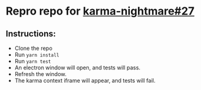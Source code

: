 # Repro repo for [karma-nightmare#27](https://github.com/bokuweb/karma-nightmare/issues/27)

## Instructions:

* Clone the repo
* Run `yarn install`
* Run `yarn test`
* An electron window will open, and tests will pass.
* Refresh the window.
* The karma context iframe will appear, and tests will fail.
